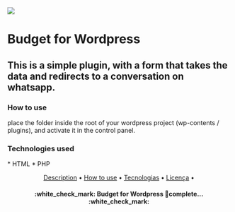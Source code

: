 <img src="https://img.shields.io/badge/Version-1.0.0-lightgrey">

<h1 id="title"> Budget for Wordpress</h1>
<h2 id="description"> This is a simple plugin, with a form that takes the data and redirects to a conversation on whatsapp.</h2>

<h3>How to use</h3>
<p id="how "> place the folder inside the root of your wordpress project (wp-contents / plugins), and activate it in the control panel.</p>

<h3 id=""> Technologies used</h3>
<!--ts-->
   * HTML
   * PHP
<!--te-->

<p align="center">
 <a href="#description">Description</a> •
 <a href="#how">How to use</a> • 
 <a href="#tecnologias">Tecnologias</a> • 
 <a href="#licenc-a">Licença</a> • 
</p>

<h4 align="center"> 
	:white_check_mark:  Budget for Wordpress 🚀complete...  :white_check_mark:
</h4>

